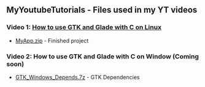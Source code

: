 ## MyYoutubeTutorials - Files used in my YT videos

### Video 1: [How to use GTK and Glade with C on Linux](https://www.youtube.com/watch?v=1nRCVjIrnGY) 
- [MyApp.zip](MyApp.zip) - Finished project

### Video 2: How to use GTK and Glade with C on Window (Coming soon)
- [GTK_Windows_Depends.7z](GTK_Windows_Depends.7z) - GTK Dependencies
